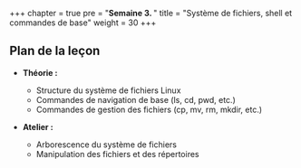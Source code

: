 +++
chapter = true
pre = "<b>Semaine 3. </b>"
title = "Système de fichiers, shell et commandes de base"
weight = 30
+++

## Plan de la leçon

- **Théorie :**
  - Structure du système de fichiers Linux
  - Commandes de navigation de base (ls, cd, pwd, etc.)
  - Commandes de gestion des fichiers (cp, mv, rm, mkdir, etc.)


- **Atelier :**
  - Arborescence du système de fichiers
  - Manipulation des fichiers et des répertoires